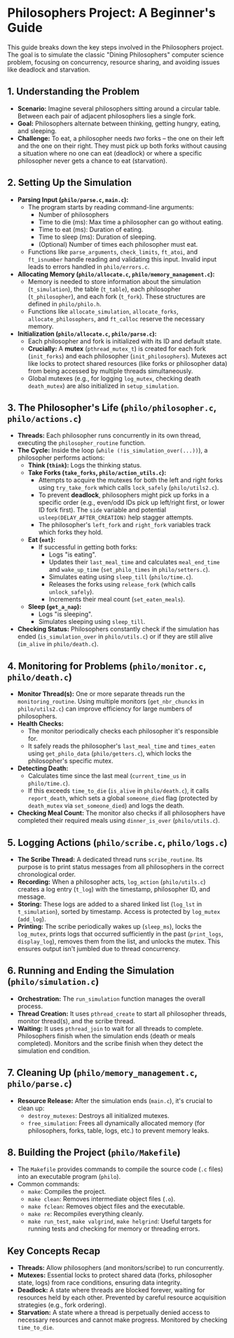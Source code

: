 # Philosophers Project: A Beginner's Guide

This guide breaks down the key steps involved in the Philosophers project. The goal is to simulate the classic "Dining Philosophers" computer science problem, focusing on concurrency, resource sharing, and avoiding issues like deadlock and starvation.

## 1. Understanding the Problem

*   **Scenario:** Imagine several philosophers sitting around a circular table. Between each pair of adjacent philosophers lies a single fork.
*   **Goal:** Philosophers alternate between thinking, getting hungry, eating, and sleeping.
*   **Challenge:** To eat, a philosopher needs *two* forks – the one on their left and the one on their right. They must pick up both forks without causing a situation where no one can eat (deadlock) or where a specific philosopher never gets a chance to eat (starvation).

## 2. Setting Up the Simulation

*   **Parsing Input (`philo/parse.c`, `main.c`):**
    *   The program starts by reading command-line arguments:
        *   Number of philosophers
        *   Time to die (ms): Max time a philosopher can go without eating.
        *   Time to eat (ms): Duration of eating.
        *   Time to sleep (ms): Duration of sleeping.
        *   (Optional) Number of times each philosopher must eat.
    *   Functions like `parse_arguments`, `check_limits`, `ft_atoi`, and `ft_isnumber` handle reading and validating this input. Invalid input leads to errors handled in `philo/errors.c`.
*   **Allocating Memory (`philo/allocate.c`, `philo/memory_management.c`):**
    *   Memory is needed to store information about the simulation (`t_simulation`), the table (`t_table`), each philosopher (`t_philosopher`), and each fork (`t_fork`). These structures are defined in `philo/philo.h`.
    *   Functions like `allocate_simulation`, `allocate_forks`, `allocate_philosophers`, and `ft_calloc` reserve the necessary memory.
*   **Initialization (`philo/allocate.c`, `philo/parse.c`):**
    *   Each philosopher and fork is initialized with its ID and default state.
    *   **Crucially:** A **mutex** (`pthread_mutex_t`) is created for each fork (`init_forks`) and each philosopher (`init_philosophers`). Mutexes act like locks to protect shared resources (like forks or philosopher data) from being accessed by multiple threads simultaneously.
    *   Global mutexes (e.g., for logging `log_mutex`, checking death `death_mutex`) are also initialized in `setup_simulation`.

## 3. The Philosopher's Life (`philo/philosopher.c`, `philo/actions.c`)

*   **Threads:** Each philosopher runs concurrently in its own thread, executing the `philosopher_routine` function.
*   **The Cycle:** Inside the loop (`while (!is_simulation_over(...))`), a philosopher performs actions:
    *   **Think (`think`):** Logs the thinking status.
    *   **Take Forks (`take_forks`, `philo/action_utils.c`):**
        *   Attempts to acquire the mutexes for both the left and right forks using `try_take_fork` which calls `lock_safely` (`philo/utils2.c`).
        *   To prevent **deadlock**, philosophers might pick up forks in a specific order (e.g., even/odd IDs pick up left/right first, or lower ID fork first). The `side` variable and potential `usleep(DELAY_AFTER_CREATION)` help stagger attempts.
        *   The philosopher's `left_fork` and `right_fork` variables track which forks they hold.
    *   **Eat (`eat`):**
        *   If successful in getting both forks:
            *   Logs "is eating".
            *   Updates their `last_meal_time` and calculates `meal_end_time` and `wake_up_time` (`set_philo_times` in `philo/setters.c`).
            *   Simulates eating using `sleep_till` (`philo/time.c`).
            *   Releases the forks using `release_fork` (which calls `unlock_safely`).
            *   Increments their meal count (`set_eaten_meals`).
    *   **Sleep (`get_a_nap`):**
        *   Logs "is sleeping".
        *   Simulates sleeping using `sleep_till`.
*   **Checking Status:** Philosophers constantly check if the simulation has ended (`is_simulation_over` in `philo/utils.c`) or if they are still alive (`im_alive` in `philo/death.c`).

## 4. Monitoring for Problems (`philo/monitor.c`, `philo/death.c`)

*   **Monitor Thread(s):** One or more separate threads run the `monitoring_routine`. Using multiple monitors (`get_nbr_chuncks` in `philo/utils2.c`) can improve efficiency for large numbers of philosophers.
*   **Health Checks:**
    *   The monitor periodically checks each philosopher it's responsible for.
    *   It safely reads the philosopher's `last_meal_time` and `times_eaten` using `get_philo_data` (`philo/getters.c`), which locks the philosopher's specific mutex.
*   **Detecting Death:**
    *   Calculates time since the last meal (`current_time_us` in `philo/time.c`).
    *   If this exceeds `time_to_die` (`is_alive` in `philo/death.c`), it calls `report_death`, which sets a global `someone_died` flag (protected by `death_mutex` via `set_someone_died`) and logs the death.
*   **Checking Meal Count:** The monitor also checks if all philosophers have completed their required meals using `dinner_is_over` (`philo/utils.c`).

## 5. Logging Actions (`philo/scribe.c`, `philo/logs.c`)

*   **The Scribe Thread:** A dedicated thread runs `scribe_routine`. Its purpose is to print status messages from all philosophers in the correct chronological order.
*   **Recording:** When a philosopher acts, `log_action` (`philo/utils.c`) creates a log entry (`t_log`) with the timestamp, philosopher ID, and message.
*   **Storing:** These logs are added to a shared linked list (`log_lst` in `t_simulation`), sorted by timestamp. Access is protected by `log_mutex` (`add_log`).
*   **Printing:** The scribe periodically wakes up (`sleep_ms`), locks the `log_mutex`, prints logs that occurred sufficiently in the past (`print_logs`, `display_log`), removes them from the list, and unlocks the mutex. This ensures output isn't jumbled due to thread concurrency.

## 6. Running and Ending the Simulation (`philo/simulation.c`)

*   **Orchestration:** The `run_simulation` function manages the overall process.
*   **Thread Creation:** It uses `pthread_create` to start all philosopher threads, monitor thread(s), and the scribe thread.
*   **Waiting:** It uses `pthread_join` to wait for all threads to complete. Philosophers finish when the simulation ends (death or meals completed). Monitors and the scribe finish when they detect the simulation end condition.

## 7. Cleaning Up (`philo/memory_management.c`, `philo/parse.c`)

*   **Resource Release:** After the simulation ends (`main.c`), it's crucial to clean up:
    *   `destroy_mutexes`: Destroys all initialized mutexes.
    *   `free_simulation`: Frees all dynamically allocated memory (for philosophers, forks, table, logs, etc.) to prevent memory leaks.

## 8. Building the Project (`philo/Makefile`)

*   The `Makefile` provides commands to compile the source code (`.c` files) into an executable program (`philo`).
*   Common commands:
    *   `make`: Compiles the project.
    *   `make clean`: Removes intermediate object files (`.o`).
    *   `make fclean`: Removes object files and the executable.
    *   `make re`: Recompiles everything cleanly.
    *   `make run_test`, `make valgrind`, `make helgrind`: Useful targets for running tests and checking for memory or threading errors.

## Key Concepts Recap

*   **Threads:** Allow philosophers (and monitors/scribe) to run concurrently.
*   **Mutexes:** Essential locks to protect shared data (forks, philosopher state, logs) from race conditions, ensuring data integrity.
*   **Deadlock:** A state where threads are blocked forever, waiting for resources held by each other. Prevented by careful resource acquisition strategies (e.g., fork ordering).
*   **Starvation:** A state where a thread is perpetually denied access to necessary resources and cannot make progress. Monitored by checking `time_to_die`.
